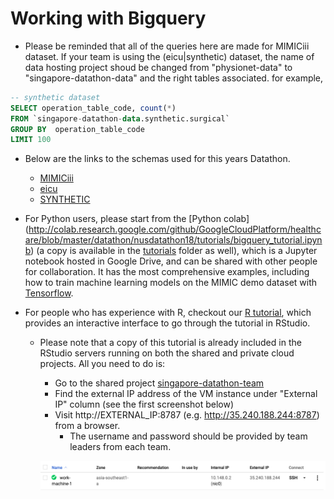 # Working with Bigquery

*   Please be reminded that all of the queries here are made for MIMICiii dataset. If your team is using the (eicu|synthetic) dataset, the name of data hosting project shoud be changed from "physionet-data" to "singapore-datathon-data" and the right tables associated. for example,

```SQL
-- synthetic dataset
SELECT operation_table_code, count(*)
FROM `singapore-datathon-data.synthetic.surgical` 
GROUP BY  operation_table_code
LIMIT 100
```

* Below are the links to the schemas used for this years Datathon.
	* [MIMICiii](https://mit-lcp.github.io/mimic-schema-spy)
	* [eicu](https://mit-lcp.github.io/eicu-schema-spy)
	* [SYNTHETIC](http://htmlpreview.github.io/?https://github.com/nus-mornin-lab/datathon-gcp-2019/blob/master/bigquery_tutorial/schemas/datadict.html)

*   For Python users, please start from the [Python colab] (http://colab.research.google.com/github/GoogleCloudPlatform/healthcare/blob/master/datathon/nusdatathon18/tutorials/bigquery_tutorial.ipynb) (a copy is available in the [tutorials](bigquery_tutorial.ipynb) folder as well), which is a Jupyter notebook hosted in Google Drive, and can be shared with other people for collaboration. It has the most comprehensive examples, including how to train machine learning models on the MIMIC demo dataset with [Tensorflow](https://www.tensorflow.org/).

*   For people who has experience with R, checkout our [R tutorial](bigquery_tutorial.Rmd), which provides an interactive interface to go through the tutorial in RStudio.
    *   Please note that a copy of this tutorial is already included in the RStudio servers running on both the shared and private cloud projects. All you need to do is:
        *   Go to the shared project [singapore-datathon-team](https://console.cloud.google.com/compute/instances?project=singapore-datathon-team)
        *   Find the external IP address of the VM instance under "External IP" column (see the first screenshot below)       
        *   Visit http://EXTERNAL_IP:8787 (e.g. http://35.240.188.244:8787) from a browser.
            *   The username and password should be provided by team leaders from each team.
            
        ![Lookup external IP](../images/r-server-ip.png)
        
        

